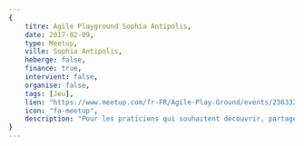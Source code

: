 ```yaml
---
{
	titre: Agile Playground Sophia Antipolis,
	date: 2017-02-09,
	type: Meetup,
	ville: Sophia Antipolis,
	heberge: false,
	finance: true,
	intervient: false,
	organise: false,
	tags: [Jeu],
	lien: "https://www.meetup.com/fr-FR/Agile-Play-Ground/events/236332175/",
	icon: "fa-meetup",
	description: "Pour les praticiens qui souhaitent découvrir, partager, améliorer, contribuer, tester et animer des jeux mettants en avant les valeurs de l'agilité"
}
---
```


